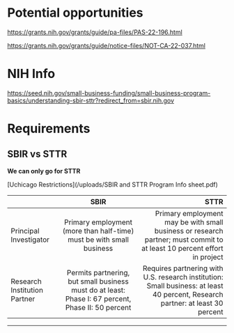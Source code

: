 # Potential opportunities

https://grants.nih.gov/grants/guide/pa-files/PAS-22-196.html

https://grants.nih.gov/grants/guide/notice-files/NOT-CA-22-037.html

# NIH Info

https://seed.nih.gov/small-business-funding/small-business-program-basics/understanding-sbir-sttr?redirect_from=sbir.nih.gov

# Requirements


## SBIR vs STTR
**We can only go for STTR**

[Uchicago Restrictions](/uploads/SBIR and STTR Program Info sheet.pdf)


|    |     SBIR      |  STTR |
|----------|:-------------:|------:|
| Principal Investigator | Primary employment (more than half-time) must be with small business | Primary employment may be with small business or research partner; must commit to at least 10 percent effort in project
| Research Institution Partner | Permits partnering, but small business must do at least:  Phase I: 67 percent, Phase II: 50 percent  | Requires partnering with U.S. research institution: Small business: at least 40 percent, Research partner: at least 30 percent
---
  	

